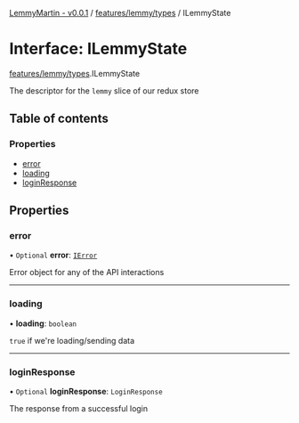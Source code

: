 [LemmyMartin - v0.0.1](../README.md) / [features/lemmy/types](../modules/features_lemmy_types.md) / ILemmyState

# Interface: ILemmyState

[features/lemmy/types](../modules/features_lemmy_types.md).ILemmyState

The descriptor for the `lemmy` slice of our redux store

## Table of contents

### Properties

- [error](features_lemmy_types.ILemmyState.md#error)
- [loading](features_lemmy_types.ILemmyState.md#loading)
- [loginResponse](features_lemmy_types.ILemmyState.md#loginresponse)

## Properties

### error

• `Optional` **error**: [`IError`](types.IError.md)

Error object for any of the API interactions

___

### loading

• **loading**: `boolean`

`true` if we're loading/sending data

___

### loginResponse

• `Optional` **loginResponse**: `LoginResponse`

The response from a successful login
